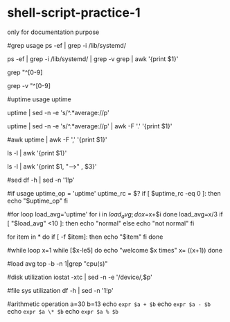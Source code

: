 # shell-script-practice-1
only for documentation purpose

#grep usage
ps -ef | grep -i /lib/systemd/

ps -ef | grep -i  /lib/systemd/ | grep -v grep | awk '{print $1}'

grep "^[0-9]

grep -v "^[0-9]

#uptime usage
uptime

uptime | sed -n -e 's/^.*average://p'

uptime | sed -n -e 's/^.*average://p' | awk -F '.' '{print $1}'

#awk
uptime | awk -F ',' '{print $1}'

ls -l | awk '{print $1}'


ls -l | awk '{print $1, "-->" , $3}'

#sed
df -h | sed -n '1!p'

#if usage
uptime_op = 'uptime'
uptime_rc = $?
if [ $uptime_rc -eq 0 ]: then
echo "$uptime_op"
fi

#for loop
load_avg='uptime'
for i in $load_avg;
do
x=$x+$i
done
load_avg=x/3
if [ "$load_avg" <10 ]:
then
echo "normal"
else
echo "not normal"
fi

for item in *
do
if [ -f $item]:
then
echo "$item"
fi
done

#while loop
x=1
while [$x-le5]
do
echo "welcome $x times"
x= $(($x+1))
done


#load avg
top -b -n 1|grep "cpu(s)"

#disk utilization
iostat -xtc | sed -n -e '/device/,$p'

#file sys utilization
df -h | sed -n '1!p'


#arithmetic operation
a=30 b=13
echo `expr $a + $b`
echo `expr $a - $b`
echo `expr $a \* $b`
echo `expr $a % $b`

